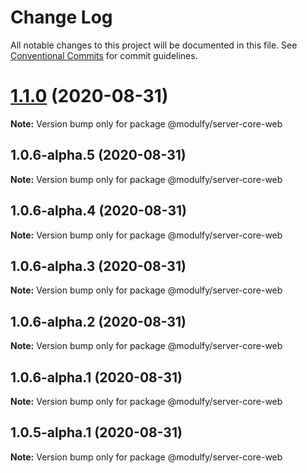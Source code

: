 # Change Log

All notable changes to this project will be documented in this file.
See [Conventional Commits](https://conventionalcommits.org) for commit guidelines.

# [1.1.0](https://github.com/jmrapp1/Modulfy/compare/@modulfy/server-core-web@1.0.6-alpha.5...@modulfy/server-core-web@1.1.0) (2020-08-31)

**Note:** Version bump only for package @modulfy/server-core-web





## 1.0.6-alpha.5 (2020-08-31)

**Note:** Version bump only for package @modulfy/server-core-web





## 1.0.6-alpha.4 (2020-08-31)

**Note:** Version bump only for package @modulfy/server-core-web





## 1.0.6-alpha.3 (2020-08-31)

**Note:** Version bump only for package @modulfy/server-core-web





## 1.0.6-alpha.2 (2020-08-31)

**Note:** Version bump only for package @modulfy/server-core-web





## 1.0.6-alpha.1 (2020-08-31)

**Note:** Version bump only for package @modulfy/server-core-web





## 1.0.5-alpha.1 (2020-08-31)

**Note:** Version bump only for package @modulfy/server-core-web
